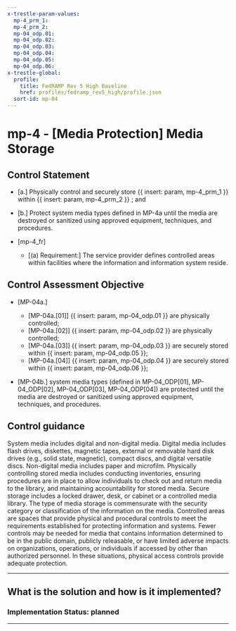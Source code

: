 ```yaml
---
x-trestle-param-values:
  mp-4_prm_1:
  mp-4_prm_2:
  mp-04_odp.01:
  mp-04_odp.02:
  mp-04_odp.03:
  mp-04_odp.04:
  mp-04_odp.05:
  mp-04_odp.06:
x-trestle-global:
  profile:
    title: FedRAMP Rev 5 High Baseline
    href: profiles/fedramp_rev5_high/profile.json
  sort-id: mp-04
---
```


# mp-4 - \[Media Protection\] Media Storage

## Control Statement

- \[a.\] Physically control and securely store {{ insert: param, mp-4_prm_1 }} within {{ insert: param, mp-4_prm_2 }} ; and

- \[b.\] Protect system media types defined in MP-4a until the media are destroyed or sanitized using approved equipment, techniques, and procedures.

- \[mp-4_fr\]

  - \[(a) Requirement:\] The service provider defines controlled areas within facilities where the information and information system reside.

## Control Assessment Objective

- \[MP-04a.\]

  - \[MP-04a.[01]\] {{ insert: param, mp-04_odp.01 }} are physically controlled;
  - \[MP-04a.[02]\] {{ insert: param, mp-04_odp.02 }} are physically controlled;
  - \[MP-04a.[03]\] {{ insert: param, mp-04_odp.03 }} are securely stored within {{ insert: param, mp-04_odp.05 }};
  - \[MP-04a.[04]\] {{ insert: param, mp-04_odp.04 }} are securely stored within {{ insert: param, mp-04_odp.06 }};

- \[MP-04b.\] system media types (defined in MP-04_ODP[01], MP-04_ODP[02], MP-04_ODP[03], MP-04_ODP[04]) are protected until the media are destroyed or sanitized using approved equipment, techniques, and procedures.

## Control guidance

System media includes digital and non-digital media. Digital media includes flash drives, diskettes, magnetic tapes, external or removable hard disk drives (e.g., solid state, magnetic), compact discs, and digital versatile discs. Non-digital media includes paper and microfilm. Physically controlling stored media includes conducting inventories, ensuring procedures are in place to allow individuals to check out and return media to the library, and maintaining accountability for stored media. Secure storage includes a locked drawer, desk, or cabinet or a controlled media library. The type of media storage is commensurate with the security category or classification of the information on the media. Controlled areas are spaces that provide physical and procedural controls to meet the requirements established for protecting information and systems. Fewer controls may be needed for media that contains information determined to be in the public domain, publicly releasable, or have limited adverse impacts on organizations, operations, or individuals if accessed by other than authorized personnel. In these situations, physical access controls provide adequate protection.

______________________________________________________________________

## What is the solution and how is it implemented?

<!-- For implementation status enter one of: implemented, partial, planned, alternative, not-applicable -->

<!-- Note that the list of rules under ### Rules: is read-only and changes will not be captured after assembly to JSON -->

<!-- Add control implementation description here for control: mp-4 -->

### Implementation Status: planned

______________________________________________________________________

